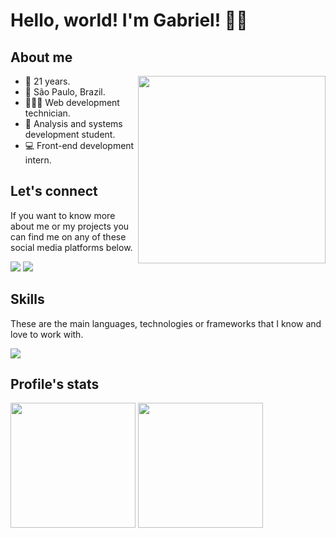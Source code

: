 # Hello, world! I'm Gabriel! 🖖🏻

<div>
  <h2>About me</h2>
  <img align="right" height="300px" src="https://www.aagnia.com/wp-content/uploads/2021/12/39998-web-development.gif" /> 
  <ul>
    <li>📆 21 years.</li>
    <li>📍 São Paulo, Brazil.</li>
    <li>👨🏻‍🎓 Web development technician.</li>
    <li>📘 Analysis and systems development student.</li>
    <li>💻 Front-end development intern.</li>
  </ul>
</div>

<div>
  <h2>Let's connect</h2>
  <p>If you want to know more about me or my projects you can find me on any of these social media platforms below.</p>
  <div> 
    <a href = "mailto:almeidag2001@gmail.com"><img src="https://img.shields.io/badge/-Gmail-%23333?style=for-the-badge&logo=gmail&logoColor=white" target="_blank"></a>
    <a href="https://www.linkedin.com/in/gabriel-de-almeida-03a74820b/" target="_blank"><img src="https://img.shields.io/badge/-LinkedIn-%230077B5?style=for-the-badge&logo=linkedin&logoColor=white" target="_blank"></a> 
  </div>
</div>

<div>
  <h2>Skills</h2>
  <p>These are the main languages, technologies or frameworks that I know and love to work with.</p>
  <p align="left">
    <a href="#">
      <img src="https://skillicons.dev/icons?i=typescript,javascript,sass,css,html,react,git" />
    </a>
  </p>
</div>

<div>
  <h2>Profile's stats</h2>
  <div>
    <img height="200px" src="https://github-readme-stats.vercel.app/api?username=almeidagds&show_icons=true&include_all_commits=true&count_private=true"/>
    <img height="200px" src="https://github-readme-stats.vercel.app/api/top-langs/?username=almeidagds"/>
     
  </div>
</div>

##

